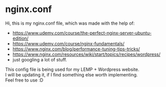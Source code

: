 # nginx.conf
Hi, this is my nginx.conf file, which was made with the help of:
- https://www.udemy.com/course/the-perfect-nginx-server-ubuntu-edition/
- https://www.udemy.com/course/nginx-fundamentals/
- https://www.nginx.com/blog/performance-tuning-tips-tricks/
- https://www.nginx.com/resources/wiki/start/topics/recipes/wordpress/
- just googling a lot of stuff.

This config file is being used for my LEMP + Wordpress website.<br/>
I will be updating it, if I find something else worth implementing.<br/>
Feel free to use :D

